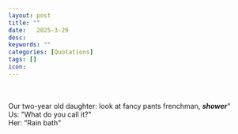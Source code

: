 ```yaml
---
layout: post
title: ""
date:   2025-3-29
desc: 
keywords: ""
categories: [Quotations]
tags: []
icon:
---
```

</br>
<!-- <img src="https://github.com/harrydurbin/harrydurbin.github.io/blob/master/_posts/img/carhole.mp4?raw=true" class = "img-responsive"  /> -->
</br>
Our two-year old daughter: look at fancy pants frenchman, <b><i>shower</b></i>" 
</br>
Us: "What do you call it?" 
</br> Her: "Rain bath" 